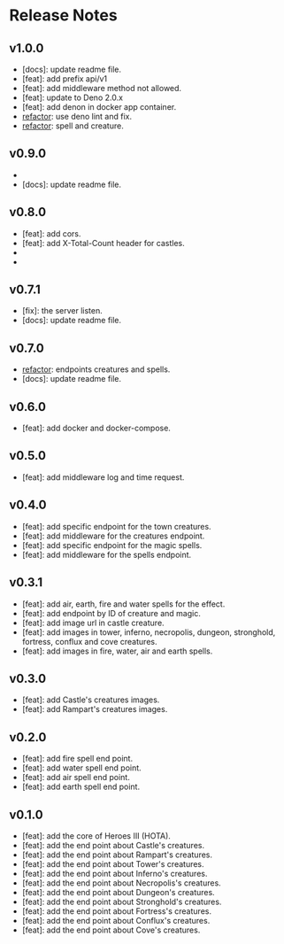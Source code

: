 # Release Notes

## v1.0.0

- [docs]: update readme file.
- [feat]: add prefix api/v1
- [feat]: add middleware method not allowed.
- [feat]: update to Deno 2.0.x
- [feat]: add denon in docker app container.
- [refactor]: use deno lint and fix.
- [refactor]: spell and creature.

## v0.9.0

- [refactor]: server.
- [docs]: update readme file.

## v0.8.0

- [feat]: add cors.
- [feat]: add X-Total-Count header for castles.
- [refactor]: castle.
- [refactor]: cors.

## v0.7.1

- [fix]: the server listen.
- [docs]: update readme file.

## v0.7.0

- [refactor]: endpoints creatures and spells.
- [docs]: update readme file.

## v0.6.0

- [feat]: add docker and docker-compose.

## v0.5.0

- [feat]: add middleware log and time request.

## v0.4.0

- [feat]: add specific endpoint for the town creatures.
- [feat]: add middleware for the creatures endpoint.
- [feat]: add specific endpoint for the magic spells.
- [feat]: add middleware for the spells endpoint.

## v0.3.1

- [feat]: add air, earth, fire and water spells for the effect.
- [feat]: add endpoint by ID of creature and magic.
- [feat]: add image url in castle creature.
- [feat]: add images in tower, inferno, necropolis, dungeon, stronghold, fortress,
  conflux and cove creatures.
- [feat]: add images in fire, water, air and earth spells.

## v0.3.0

- [feat]: add Castle's creatures images.
- [feat]: add Rampart's creatures images.

## v0.2.0

- [feat]: add fire spell end point.
- [feat]: add water spell end point.
- [feat]: add air spell end point.
- [feat]: add earth spell end point.

## v0.1.0

- [feat]: add the core of Heroes III (HOTA).
- [feat]: add the end point about Castle's creatures.
- [feat]: add the end point about Rampart's creatures.
- [feat]: add the end point about Tower's creatures.
- [feat]: add the end point about Inferno's creatures.
- [feat]: add the end point about Necropolis's creatures.
- [feat]: add the end point about Dungeon's creatures.
- [feat]: add the end point about Stronghold's creatures.
- [feat]: add the end point about Fortress's creatures.
- [feat]: add the end point about Conflux's creatures.
- [feat]: add the end point about Cove's creatures.
